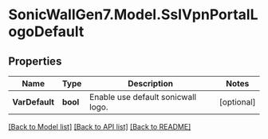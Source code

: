 # SonicWallGen7.Model.SslVpnPortalLogoDefault

## Properties

Name | Type | Description | Notes
------------ | ------------- | ------------- | -------------
**VarDefault** | **bool** | Enable use default sonicwall logo. | [optional] 

[[Back to Model list]](../README.md#documentation-for-models) [[Back to API list]](../README.md#documentation-for-api-endpoints) [[Back to README]](../README.md)

